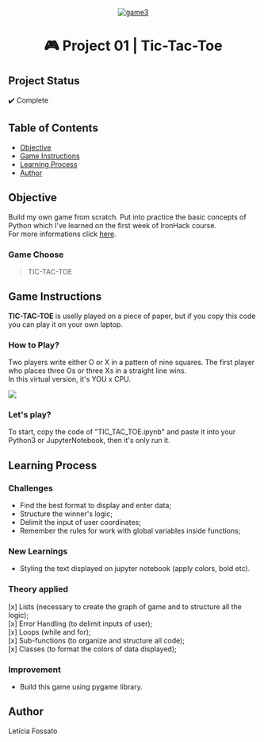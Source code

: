 <p align="center"><a href="https://imgbb.com/"><img src="https://i.ibb.co/Jny8QCy/game3.jpg" alt="game3" border="0"></a></p>
<h1 align="center">🎮 Project 01 | Tic-Tac-Toe </h1>

## Project Status
:heavy_check_mark: Complete

## Table of Contents 
- [Objective](#objective)
- [Game Instructions](#Game-Instructions)
- [Learning Process](#Challenges)
- [Author](#Author)

## Objective
Build my own game from scratch. Put into practice the basic concepts of Python which I’ve learned on the first week of IronHack course.<br>
For more informations click <a href="https://drive.google.com/file/d/1pu8BtTec2VSng1MV3S-VKaXWBFpbdKpv/view?usp=sharing">here</a>.</br>

### Game Choose
> TIC-TAC-TOE

## Game Instructions
**TIC-TAC-TOE** is uselly played on a piece of paper, but if you copy this code you can play it on your own laptop.<br>
### How to Play? 
Two players write either O or X in a pattern of nine squares. The first player who places three Os or three Xs in a straight line wins. <br>
In this virtual version, it's YOU x CPU.<br>

![](https://media0.giphy.com/media/JTtbeZQ5PREQFzohgC/giphy.gif)

### Let's play?
To start, copy the code of "TIC_TAC_TOE.ipynb" and paste it into your Python3 or JupyterNotebook, then it's only run it.

## Learning Process
### Challenges
- Find the best format to display and enter data;
- Structure the winner's logic;
- Delimit the input of user coordinates;
- Remember the rules for work with global variables inside functions;

### New Learnings
- Styling the text displayed on jupyter notebook (apply colors, bold etc).

### Theory applied
[x] Lists (necessary to create the graph of game and to structure all the logic);<br>
[x] Error Handling (to delimit inputs of user);<br>
[x] Loops (while and for);<br>
[x] Sub-functions (to organize and structure all code);<br>
[x] Classes (to format the colors of data displayed);<br>
 
### Improvement
- Build this game using pygame library.

## Author
Letícia Fossato
